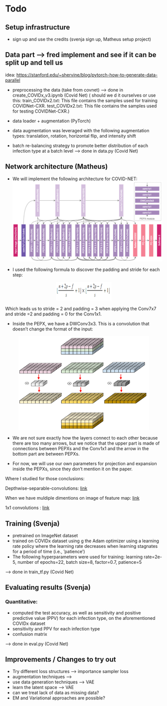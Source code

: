 # Todo

## Setup infrastructure
- sign up and use the credits (svenja sign up, Matheus setup project)

## Data part --> fred implement and see if it can be split up and tell us

idea: https://stanford.edu/~shervine/blog/pytorch-how-to-generate-data-parallel

- preprocessing the data (take from covnet)  --> done in create_COVIDx_v3.ipynb (Covid Net) ( should we d it ourselves or use this:  train_COVIDx2.txt: This file contains the samples used for training COVIDNet-CXR.
test_COVIDx2.txt: This file contains the samples used for testing COVIDNet-CXR.)

- data loader + augmentation (PyTorch)

- data augmentation was leveraged with the following augmentation types: translation, rotation, horizontal flip, and intensity shift
- batch re-balancing strategy to promote better distribution of each infection type at a batch level  --> done in data.py (Covid Net)

## Network architecture (Matheus)
- We will implement the following architecture for COVID-NET:
![COVID-Net Architecture.](images/COVID-NET.png)

- I used the following formula to discover the padding and stride for each step:

<p align="center">
  <img width="180" height="60" src="images/equation_cnn_out.png">
</p>

Which leads us to stride = 2 and padding = 3 when applying the Conv7x7 and stride =2 and padding = 0 for the Conv1x1.

- Inside the PEPX, we have a DWConv3x3. This is a convolution that doesn’t change the format of the input:
<p align="center">
  <img width="420" height="300" src="images/Depthwise_convolution.png">
</p>

- We are not sure exactly how the layers connect to each other because there are too many arrows, but we notice that the upper part is made of connections between PEPXs and the Conv1x1 and the arrow in the bottom part are between PEPXs.

- For now, we will use our own parameters for projection and expansion inside the PEPXs, since they don’t mention it on the paper.

Where I studied for those conclusions:

Depthwise-separable-convolutions: <a href="https://eli.thegreenplace.net/2018/depthwise-separable-convolutions-for-machine-learning/"> link </a> 

When we have muldiple dimentions on image of feature map: <a href="https://www.researchgate.net/post/How_will_channels_RGB_effect_convolutional_neural_network"> link </a> 

1x1 convolutions : <a href="https://machinelearningmastery.com/introduction-to-1x1-convolutions-to-reduce-the-complexity-of-convolutional-neural-networks/"> link </a> 


## Training (Svenja)
- pretrained on ImageNet dataset
- trained on COVIDx dataset using g the Adam optimizer using a learning rate policy where the learning rate decreases when learning  stagnates for a period of time (i.e., ’patience’)
-  The following hyperparameters were used for training: learning rate=2e-5, number
of epochs=22, batch size=8, factor=0.7, patience=5

-->  done in train_tf.py (Covid Net) 

## Evaluating results (Svenja)
### Quantitative: 
-  computed the test accuracy, as well as sensitivity and positive predictive value (PPV) for each infection type, on the aforementioned COVIDx dataset
-  sensitivity and PPV for each infection type
- confusion matrix 

--> done in eval.py (Covid Net)


## Improvements / Changes to try out
- Try different loss structures --> importance sampler loss
- augmentation techniques --> 
- use data generation techniques --> VAE
- learn the latent space --> VAE
- can we treat lack of data as missing data? 
- EM and Variational approaches are possible? 




